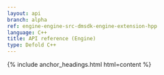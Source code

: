 ```yaml
---
layout: api
branch: alpha
ref: engine-engine-src-dmsdk-engine-extension-hpp
language: C++
title: API reference (Engine)
type: Defold C++
---
```

{% include anchor_headings.html html=content %}